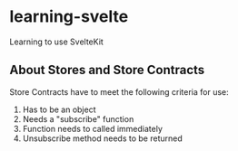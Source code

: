 # learning-svelte
Learning to use SvelteKit


## About Stores and Store Contracts
Store Contracts have to meet the following criteria for use:
1. Has to be an object
2. Needs a "subscribe" function
3. Function needs to called immediately
4. Unsubscribe method needs to be returned